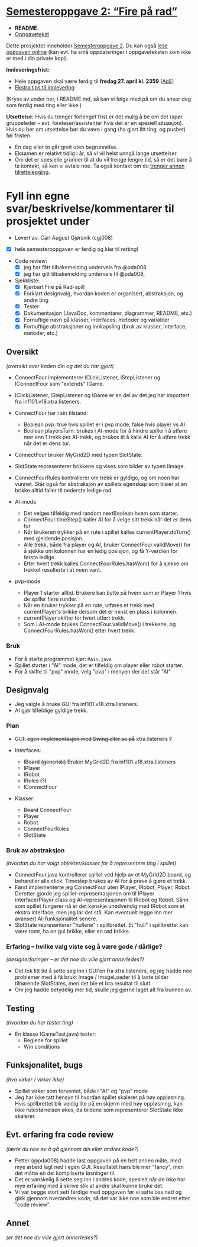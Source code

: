 # [Semesteroppgave 2: “Fire på rad”](https://retting.ii.uib.no/inf101.v18.sem2/blob/master/SEM-2.md)


* **README**
* [Oppgavetekst](SEM-2.md)

Dette prosjektet inneholder [Semesteroppgave 2](SEM-2.md). Du kan også [lese oppgaven online](https://retting.ii.uib.no/inf101.v18.oppgaver/inf101.v18.sem2/blob/master/SEM-2.md) (kan evt. ha små oppdateringer i oppgaveteksten som ikke er med i din private kopi).

**Innleveringsfrist:**
* Hele oppgaven skal være ferdig til **fredag 27. april kl. 2359** ([AoE](https://www.timeanddate.com/worldclock/fixedtime.html?msg=4&iso=20180427T2359&p1=3399))
* [Ekstra tips til innlevering](https://retting.ii.uib.no/inf101/inf101.v18/wikis/innlevering)

(Kryss av under her, i README.md, så kan vi følge med på om du anser deg som ferdig med ting eller ikke.)

**Utsettelse:** Hvis du trenger forlenget frist er det mulig å be om det (spør gruppeleder – evt. foreleser/assistenter hvis det er en spesiell situasjon). Hvis du ber om utsettelse bør du være i gang (ha gjort litt ting, og pushet) før fristen
   * En dag eller to går greit uten begrunnelse.
   * Eksamen er relativt tidlig i år, så vi vil helst unngå lange utsettelser.
   * Om det er spesielle grunner til at du vil trenge lengre tid, så er det bare å ta kontakt, så kan vi avtale noe. Ta også kontakt om du [trenger annen tilrettelegging](http://www.uib.no/student/49241/trenger-du-tilrettelegging-av-ditt-studiel%C3%B8p). 
   
# Fyll inn egne svar/beskrivelse/kommentarer til prosjektet under
* Levert av:   Carl August Gjørsvik (cgj008)
* [X] hele semesteroppgaven er ferdig og klar til retting!
* Code review:
   * [X] jeg har fått tilbakemelding underveis fra @pda008 
   * [X] jeg har gitt tilbakemelding underveis til @pda008, 
* Sjekkliste:
   * [X] Kjørbart Fire på Rad-spill
   * [X] Forklart designvalg, hvordan koden er organisert, abstraksjon, og andre ting 
   * [X] Tester
   * [X] Dokumentasjon (JavaDoc, kommentarer, diagrammer, README, etc.)
   * [X] Fornuftige navn på klasser, interfaces, metoder og variabler
   * [X] Fornuftige abstraksjoner og innkapsling (bruk av klasser, interface, metoder, etc.)

## Oversikt
*(oversikt over koden din og det du har gjort)*
* ConnectFour implementerer IClickListener, IStepListener og IConnectFour som "extends" IGame.
* IClickListener, IStepListener og IGame er en del av det jeg har importert fra inf101.v18.xtra.listeners.
* ConnectFour har i sin tilstand:
	* Boolean pvp: true hvis spillet er i pvp mode, false hvis player vs AI
	* Boolean playersTurn: brukes i AI-mode for å hindre spiller i å utføre mer enn 1 trekk per AI-trekk, 
og brukes til å kalle AI for å utføre trekk når det er dens tur.

* ConnectFour bruker MyGrid2D med typen SlotState. 
* SlotState representerer brikkene og vises som bilder av typen IImage.

* ConnectFourRules kontrollerer om trekk er gyldige, og om noen har vunnet. Står også for abstraksjon av spillets egenskap som tilsier at en brikke 
alltid faller til nederste ledige rad.

* AI-mode
	* Det velges tilfeldig med random.nextBoolean hvem som starter.
	* ConnectFour.timeStep() kaller AI for å velge sitt trekk når det er dens tur
	* Når brukeren trykker på en rute i spillet kalles currentPlayer.doTurn() med gjeldende posisjon.
	* Alle trekk, både fra player og AI, bruker ConnectFour.validMove() for å sjekke om kolonnen har en ledig posisjon, og få Y-verdien for første ledige.
	* Etter hvert trekk kalles ConnectFourRules.hasWon() for å sjekke om trekket resulterte i at noen vant.

* pvp-mode
	* Player 1 starter alltid. Brukere kan bytte på hvem som er Player 1 hvis de spiller flere runder.
	* Når en bruker trykker på en rute, utføres et trekk med currentPlayer's brikke dersom det er minst en plass i kolonnen. 
	* currentPlayer skifter for hvert utført trekk.
	* Som i AI-mode brukes ConnectFour.validMove() i trekkene, og ConnectFourRules.hasWon() etter hvert trekk.

### Bruk
* For å starte programmet kjør: `Main.java`
* Spillet starter i "AI" mode, det er tilfeldig om player eller robot starter.
* For å skifte til "pvp" mode, velg "pvp" i menyen der det står "AI"

## Designvalg
* Jeg valgte å bruke GUI fra inf101.v18.xtra.listeners. 
* AI gjør tilfeldige gyldige trekk.

### Plan
* GUI: ~~egen implementasjon med Swing eller se på~~ xtra.listeners ~~?~~
* Interfaces: 
	- ~~IBoard (generisk)~~ Bruker MyGrid2D fra inf101.v18.xtra.listeners
	- IPlayer
	- IRobot
	- ~~IRules (?)~~ 
	- IConnectFour

* Klasser:
	- ~~Board~~ ConnectFour
	- Player
	- Robot
	- ConnectFourRules
	- SlotState

### Bruk av abstraksjon
*(hvordan du har valgt objekter/klasser for å representere ting i spillet)*
* ConnectFour.java kontrollerer spillet ved hjelp av et MyGrid2D<SlotState> board, og behandler alle click. Timestep brukes av AI for å prøve å gjøre et trekk.
* Først implementerte jeg ConnectFour uten IPlayer, IRobot, Player, Robot. Deretter gjorde jeg spiller-representasjonen om til 
IPlayer interface/Player class og AI-representasjonen til IRobot og Robot. Sånn som spillet fungerer nå er det kanskje unødvendig med IRobot som et ekstra interface,
men jeg lar det stå. Kan eventuelt legge inn mer avansert AI-funksjonalitet senere. 
* SlotState representerer "hullene" i spillbrettet. Et "hull" i spillbrettet kan være tomt, ha en gul brikke, eller en rød brikke. 

### Erfaring – hvilke valg viste seg å være gode / dårlige?
*(designerfaringer – er det noe du ville gjort annerledes?)*
* Det tok litt tid å sette seg inn i GUI'en fra xtra.listeners, og jeg hadde noe problemer med å få brukt Image / ImageLoader til å laste bilder tilhørende SlotStates,
men det ble et bra resultat til slutt.
* Om jeg hadde betydelig mer tid, skulle jeg gjerne laget alt fra bunnen av.

## Testing
*(hvordan du har testet ting)*
* En klasse (GameTest.java) tester: 
	* Reglene for spillet
	* Win conditions

## Funksjonalitet, bugs
*(hva virker / virker ikke)*
* Spillet virker som forventet, både i "AI" og "pvp" mode
* Jeg har ikke tatt hensyn til hvordan spillet skalerer på høy oppløsning. Hvis spillbrettet blir veldig lite på en skjerm med høy oppløsning, 
kan ikke rutestørrelsen økes, da bildene som representerer SlotState ikke skalerer. 

## Evt. erfaring fra code review
*(lærte du noe av å gå gjennom din eller andres kode?)*
* Petter (@pda008) hadde løst oppgaven på en helt annen måte, med mye arbeid lagt ned i egen GUI. Resultatet hans ble mer "fancy", men det måtte en del kompliserte løsninger til.
* Det er vanskelig å sette seg inn i andres kode, spesielt når de ikke har mye erfaring med å skrive slik at andre skal kunne bruke det.
* Vi var begge stort sett ferdige med oppgaven før vi satte oss ned og gikk gjennom hverandres kode, så det var ikke noe som ble endret etter "code review".

## Annet
*(er det noe du ville gjort annerledes?)*
